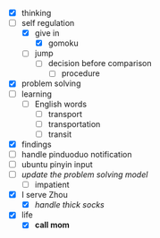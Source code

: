 - [x] thinking
- [ ] self regulation
    - [x] give in
        - [x] gomoku
    - [ ] jump
        - [ ] decision before comparison
            - [ ] procedure
- [x] problem solving
- [ ] learning
    - [ ] English words
        - [ ] transport
        - [ ] transportation
        - [ ] transit
- [x] findings
- [ ] handle pinduoduo notification
- [ ] ubuntu pinyin input
- [ ] *update the problem solving model*
    - [ ] impatient
- [x] I serve Zhou
    - [x] *handle thick socks*
- [x] life
    - [x] **call mom**